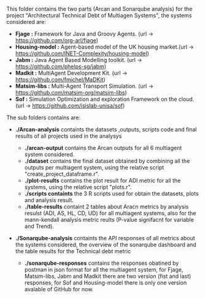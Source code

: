 This folder contains the two parts (Arcan and Sonarqube analysis) for the project "Architectural Technical Debt of Multiagen Systems", the systems considered are:
- **Fjage :** Framework for Java and Groovy Agents. (url -> https://github.com/org-arl/fjage)
- **Housing-model :** Agent-based model of the UK housing market.(url -> https://github.com/INET-Complexity/housing-model)
- **Jabm :** Java Agent Based Modelling toolkit. (url -> https://github.com/phelps-sg/jabm)
- **Madkit :** MultiAgent Development Kit. (url -> https://github.com/fmichel/MaDKit)
-  **Matsim-libs :** Multi-Agent Transport Simulation. (url -> https://github.com/matsim-org/matsim-libs)
-  **Sof :** Simulation Optimization and exploration Framework on the cloud. (url -> https://github.com/isislab-unisa/sof)  

The sub folders contains are:

- **./Arcan-analysis** containts the datasets ,outputs, scripts code and final results of all projects used in the analysys
  - **./arcan-output** contains the Arcan outputs for all 6 multiagent system considered.
  - **./dataset** contains the final dataset obtained by combining all the outputs per multiagent system, using the relative script "create_project_dataframe.r".
  - **./plot-results** contains the plot result for ADI metric for all the systems, using the relative script "plots.r".
  - **./scripts containts** the 3 R scripts used for obtain the datasets, plots and analysis result.
  - **./table-results** containt 2 tables about Aracn metrics by analysis resulst (ADI, AS, HL, CD, UD) for all multiagent systems, also for the mann-kendall analysis metric reults (P-value signifacnt for variable and Trend).

- **./Sonarqube-analysis** containts the API responses of all metrics about the systems considered, the overview of the sonarqube dashboard and the table results for the Technical debt metric
  - **./sonarqube-responses** contains the responses obatined by postman in json format for all the multiagent system, for Fjage, Matsim-libs, Jabm and Madkit there are two version (fist and last) responses, for Sof and Housing-model there is only one version avaiable of GitHub for now. 
